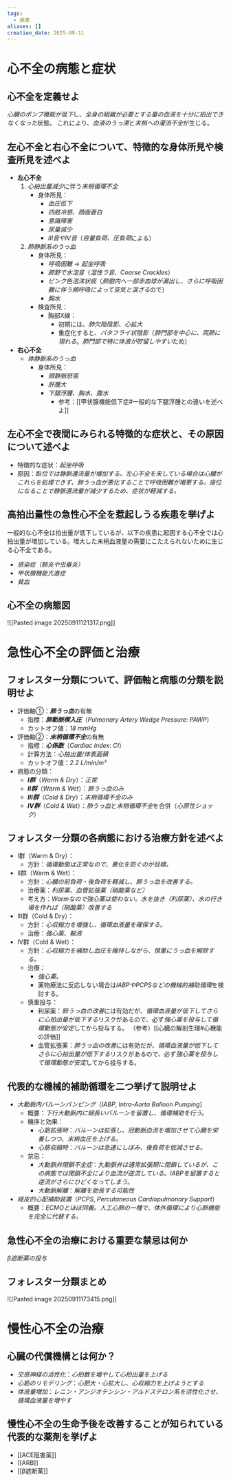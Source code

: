 ```yaml
---
tags:
  - 疾患
aliases: []
creation_date: 2025-09-11
---
```

# 心不全の病態と症状
## 心不全を定義せよ
*心臓のポンプ機能が低下*し、*全身の組織が必要とする量の血液を十分に拍出できなくなった*状態。 これにより、*血液のうっ滞*と*末梢への灌流不全*が生じる。

## 左心不全と右心不全について、特徴的な身体所見や検査所見を述べよ
- **左心不全**
	1. *心拍出量減少*に伴う*末梢循環不全*
		- 身体所見：
			- *血圧低下*
			- *四肢冷感*、*顔面蒼白*
			- *意識障害*
			- *尿量減少*
			- *III音やIV音*（*容量負荷、圧負荷*による）
	2. *肺静脈系のうっ血*
		- 身体所見：
			- *呼吸困難* → *起坐呼吸*
			- *肺野で水泡音*（*湿性ラ音*、*Coarse Crackles*）
			- *ピンク色泡沫状痰*（*肺胞内へ一部赤血球が漏出し、さらに呼吸困難に伴う頻呼吸によって空気と混ざる*ので）
			- *胸水*
		- 検査所見：
			- 胸部X線：
				- 初期には、*肺欠陥陰影*、*心拡大*
				- 重症化すると、*バタフライ状陰影*（*肺門部を中心に、両肺に現れる*。*肺門部で特に体液が貯留しやすい*ため）
- **右心不全**
	- *体静脈系のうっ血*
		- 身体所見：
			- *頸静脈怒張*
			- *肝腫大*
			- *下腿浮腫、胸水、腹水*
				- 参考：[[甲状腺機能低下症#一般的な下腿浮腫との違いを述べよ]]
## 左心不全で夜間にみられる特徴的な症状と、その原因について述べよ
- 特徴的な症状：*起坐呼吸*
- 原因：*臥位では静脈還流量が増加する。左心不全を来している場合は心臓がこれらを処理できず、肺うっ血が悪化することで呼吸困難が増悪する。座位になることで静脈還流量が減少するため、症状が軽減する。*

## 高拍出量性の急性心不全を惹起しうる疾患を挙げよ
一般的な心不全は拍出量が低下しているが、以下の疾患に起因する心不全では心拍出量が増加している。増大した末梢血液量の需要にこたえられないために生じる心不全である。
- *感染症（肺炎や虫垂炎）*
- *甲状腺機能亢進症*
- *貧血*
## 心不全の病態図
![[Pasted image 20250911121317.png]]
# 急性心不全の評価と治療
## フォレスター分類について、評価軸と病態の分類を説明せよ
- 評価軸①：***肺うっ血***の有無
	- 指標：***肺動脈楔入圧***（*Pulmonary Artery Wedge Pressure*: *PAWP*）
	- カットオフ値：*18 mmHg*
- 評価軸②：***末梢循環不全***の有無
	- 指標：***心係数***（*Cardiac Index*: *CI*）
	- 計算方法：*心拍出量/体表面積*
	- カットオフ値：*2.2 L/min/m²*
- 病態の分類：
	- ***I群***（*Warm & Dry*）：*正常*
	- ***II群***（*Warm & Wet*）：*肺うっ血のみ*
	- ***III群***（*Cold & Dry*）：*末梢循環不全のみ*
	- ***IV群***（*Cold & Wet*）：*肺うっ血*と*末梢循環不全*を合併（*心原性ショック*）
## フォレスター分類の各病態における治療方針を述べよ
- I群（Warm & Dry）：
	- 方針：*循環動態は正常なので、悪化を防ぐのが目標。*
- II群（Warm & Wet）：
	- 方針：*心臓の前負荷・後負荷を軽減し、肺うっ血を改善する。*
	- 治療薬：*利尿薬、血管拡張薬（硝酸薬など）*
	- 考え方：*Warmなので強心薬は使わない。水を抜き（利尿薬）、水の行き場を作れば（硝酸薬）改善する*
- III群（Cold & Dry）：
	- 方針：*心収縮力を増強し、循環血液量を確保する。*
	- 治療：*強心薬、輸液*
- IV群（Cold & Wet）：
	- 方針：*心収縮力を補助し血圧を維持しながら、慎重にうっ血を解除する。*
	- 治療：
		- *強心薬。*
		- 薬物療法に反応しない場合は*IABPやPCPSなどの機械的補助循環*を検討する。
	- 慎重投与：
		- 利尿薬：*肺うっ血の改善*には有効だが、*循環血液量が低下してさらに心拍出量が低下する*リスクがあるので、必ず*強心薬を投与して循環動態が安定*してから投与する。
		  （参考）[[心臓の解剖生理#心機能の評価]]
		- 血管拡張薬：*肺うっ血の改善*には有効だが、*循環血液量が低下してさらに心拍出量が低下する*リスクがあるので、必ず*強心薬を投与して循環動態が安定*してから投与する。
## 代表的な機械的補助循環を二つ挙げて説明せよ
- *大動脈内バルーンパンピング*（*IABP*, *Intra-Aorta Balloon Pumping*）
	- 概要：*下行大動脈内に細長いバルーンを留置し、循環補助を行う。*
	- 機序と効果：
		- *心筋拡張時*：*バルーンは拡張し、冠動脈血流を増加させて心臓を栄養しつつ、末梢血圧を上げる。*
		- *心筋収縮時*：*バルーンは急速にしぼみ、後負荷を低減させる。*
	- 禁忌：
		- *大動脈弁閉鎖不全症*：大*動脈弁は通常拡張期に閉鎖しているが、この病態では閉鎖不全により血流が逆流している。IABPを留置すると逆流がさらにひどくなってしまう。*
		- *大動脈解離*：*解離を助長する可能性*
- *経皮的心配補助装置*（*PCPS*, *Percutaneous Cardiopulmonary Support*）
	- 概要：*ECMOとほぼ同義。人工心肺の一種で、体外循環により心肺機能を完全に代替する。*
## 急性心不全の治療における重要な禁忌は何か
*β遮断薬の投与*
## フォレスター分類まとめ
![[Pasted image 20250911173415.png]]
# 慢性心不全の治療
## 心臓の代償機構とは何か？
- *交感神経の活性化*：*心拍数を増やして心拍出量を上げる*
- *心筋のリモデリング*：*心肥大・心拡大し、心収縮力を上げようとする*
- *体液量増加*：*レニン・アンジオテンシン・アルドステロン系を活性化させ、循環血液量を増やす*
## 慢性心不全の生命予後を改善することが知られている代表的な薬剤を挙げよ
- [[ACE阻害薬]]
- [[ARB]]
- [[β遮断薬]]